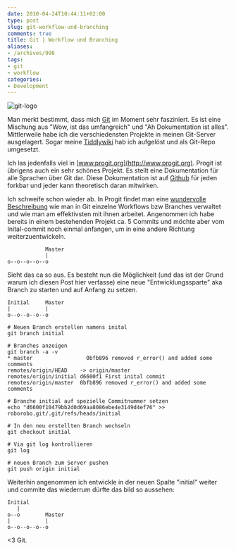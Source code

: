```yaml
---
date: 2010-04-24T10:44:11+02:00
type: post
slug: git-workflow-und-branching
comments: true
title: Git | Workflow und Branching
aliases:
- /archives/998
tags:
- git 
- workflow
categories:
- Development
---
```


![git-logo](/uploads/2010/02/git-logo.png)

Man merkt bestimmt, dass mich [Git](http://scm-git.org) im Moment sehr
fasziniert. Es ist eine Mischung aus "Wow, ist das umfangreich" und "Ah
Dokumentation ist alles". Mittlerweile habe ich die verschiedensten
Projekte in meinen Git-Server ausgelagert. Sogar meine
[Tiddlywiki](http://tiddlywiki.com) hab ich aufgelöst und als Git-Repo
umgesetzt.

Ich las jedenfalls viel in [www.progit.org](http://www.progit.org). Progit
ist übrigens auch ein sehr schönes Projekt. Es stellt eine Dokumentation
für alle Sprachen über Git dar. Diese Dokumentation ist auf
[Github](http://github.com/progit/progit) für jeden forkbar und jeder kann
theoretisch daran mitwirken.

Ich schweife schon wieder ab. In Progit findet man eine [wundervolle
Beschreibung](http://progit.org/book/ch3-4.html) wie man in Git einzelne
Workflows bzw Branches verwaltet und wie man am effektivsten mit ihnen
arbeitet. Angenommen ich habe bereits in einem bestehenden Projekt ca. 5
Commits und möchte aber vom Inital-commit noch einmal anfangen, um in eine
andere Richtung weiterzuentwickeln.


                Master
                |
    o--o--o--o--o

Sieht das ca so aus. Es besteht nun die Möglichkeit (und das ist der Grund
warum ich diesen Post hier verfasse) eine neue "Entwicklungssparte" aka
Branch zu starten und auf Anfang zu setzen.


    Initial     Master
    |           |
    o--o--o--o--o


```
# Neuen Branch erstellen namens inital
git branch initial
```

```
# Branches anzeigen
git branch -a -v
* master                 0bfb896 removed r_error() and added some comments
remotes/origin/HEAD    -> origin/master
remotes/origin/initial d6600f1 First inital commit
remotes/origin/master  0bfb896 removed r_error() and added some comments
```

```
# Branche initial auf spezielle Commitnummer setzen
echo "d6600f10479bb2d0d69aa8086ebe4e3149d4ef76" >> roborobo.git/.git/refs/heads/initial
```

```
# In den neu erstellten Branch wechseln
git checkout initial
```

```
# Via git log kontrollieren
git log
```

```
# neuen Branch zum Server pushen
git push origin initial
```

Weiterhin angenommen ich entwickle in der neuen Spalte "initial" weiter und
commite das wiederrum dürfte das bild so aussehen:


    Initial
       |
    o--o        Master
    |           |
    o--o--o--o--o


<3 Git.
